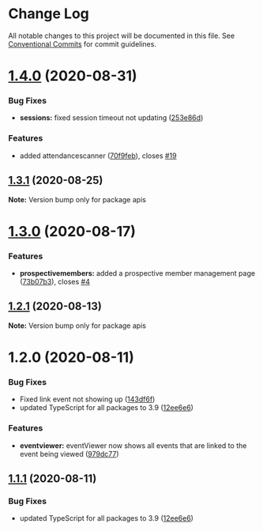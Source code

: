 # Change Log

All notable changes to this project will be documented in this file.
See [Conventional Commits](https://conventionalcommits.org) for commit guidelines.

# [1.4.0](http://github.com//cap-md089/capunit-com-v6/compare/apis@1.3.0...apis@1.4.0) (2020-08-31)


### Bug Fixes

* **sessions:** fixed session timeout not updating ([253e86d](http://github.com//cap-md089/capunit-com-v6/commit/253e86d07422be45b9fb03a286ed067cece28eac))


### Features

* added attendancescanner ([70f9feb](http://github.com//cap-md089/capunit-com-v6/commit/70f9feba454f823fb9d33a43e404eafa18fe64ab)), closes [#19](http://github.com//cap-md089/capunit-com-v6/issues/19)





## [1.3.1](http://github.com//cap-md089/capunit-com-v6/compare/apis@1.3.0...apis@1.3.1) (2020-08-25)

**Note:** Version bump only for package apis





# [1.3.0](http://github.com//cap-md089/capunit-com-v6/compare/apis@1.2.0...apis@1.3.0) (2020-08-17)


### Features

* **prospectivemembers:** added a prospective member management page ([73b07b3](http://github.com//cap-md089/capunit-com-v6/commit/73b07b3b9077ba52e82849a97463225c4a68154d)), closes [#4](http://github.com//cap-md089/capunit-com-v6/issues/4)





## [1.2.1](http://github.com//cap-md089/capunit-com-v6/compare/apis@1.2.0...apis@1.2.1) (2020-08-13)

**Note:** Version bump only for package apis





# 1.2.0 (2020-08-11)


### Bug Fixes

* Fixed link event not showing up ([143df6f](http://github.com//cap-md089/capunit-com-v6/commit/143df6f6daaf7975fff3e58c68c888a226d8b31a))
* updated TypeScript for all packages to 3.9 ([12ee6e6](http://github.com//cap-md089/capunit-com-v6/commit/12ee6e67d9669d73d849791cf22637357dd4ae30))


### Features

* **eventviewer:** eventViewer now shows all events that are linked to the event being viewed ([979dc77](http://github.com//cap-md089/capunit-com-v6/commit/979dc771ed2b4ce4c652536ea589c0c1de64d3ac))





## [1.1.1](http://github.com//cap-md089/capunit-com-v6/compare/apis@1.1.0...apis@1.1.1) (2020-08-11)


### Bug Fixes

* updated TypeScript for all packages to 3.9 ([12ee6e6](http://github.com//cap-md089/capunit-com-v6/commit/12ee6e67d9669d73d849791cf22637357dd4ae30))
